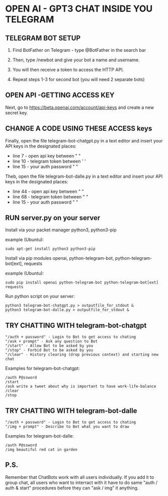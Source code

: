 # OPEN AI - GPT3 CHAT INSIDE YOU TELEGRAM

## TELEGRAM BOT SETUP

1. Find BotFather on Telegram - type @BotFather in the search bar

2. Then, type /newbot and give your bot a name and username.

3. You will then receive a token to access the HTTP API.

4. Repeat steps 1-3 for second bot (you will need 2 separate bots)


## OPEN API -GETTING ACCESS KEY
Next, go to https://beta.openai.com/account/api-keys and create a new secret key. 


## CHANGE A CODE USING THESE ACCESS keys
Finally, open the file telegram-bot-chatgpt.py in a text editor and insert your API keys in the designated places:
 - line 7 - open api key between " "
 - line 10 - telegram token between ' '
 - line 15 - your auth password " "
 
Theb, open the file telegram-bot-dalle.py in a text editor and insert your API keys in the designated places:
 - line 44 - open api key between " "
 - line 68 - telegram token between " "
 - line 15 - your auth password " "
 
## RUN server.py on your server

Install via your packet manager python3, python3-pip

example (Ubuntu):
```
sudo apt-get install python3 python3-pip
```
Install via pip modules openai, python-telegram-bot, python-telegram-bot[ext], requests

example (Ubuntu):
```
sudo pip install openai python-telegram-bot python-telegram-bot[ext] requests
```
Run python script on your server:

    python3 telegram-bot-chatgpt.py > outputfile_for_stdout &
    python3 telegram-bot-dalle.py > outputfile_for_stdout &

## TRY CHATTING WITH telegram-bot-chatgpt
    "/auth + password" - Login to Bot to get access to chating
    "/ask + prompt" - Ask any question to Bot
    "/start" - Allow Bot to be asked by you
    "/stop" - Forbid Bot to be asked by you
    "/clear" - History clearing (drop previous context) and starting new chat
    
Examples for telegram-bot-chatgpt:
```
/auth P@ssword
/start
/ask write a tweet about why is important to have work-life-balance
/clear
/stop
```
## TRY CHATTING WITH telegram-bot-dalle
    "/auth + password" - Login to Bot to get access to chating
    "/img + prompt" - Describe to Bot what you want to draw
    
Examples for telegram-bot-dalle:
```
/auth P@ssword
/img beautiful red cat in garden
```
## P.S.
Remember that ChatBots work with all users individually. If you add it to group chat, all users who want to interract with it have to do same "auth / auth & start" procedures before they can "ask / img" it anything.
